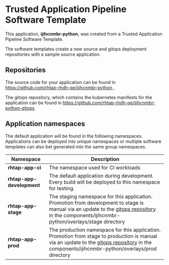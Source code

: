 # Trusted Application Pipeline Software Template

This application, **ijihcnmbr-python**, was created from a Trusted Application Pipeline Software Template.

The software templates create a new source and gitops deployment repositories with a sample source application. 

## Repositories

The source code for your application can be found in [https://github.com/rhtap-rhdh-qe/ijihcnmbr-python ](https://github.com/rhtap-rhdh-qe/ijihcnmbr-python ).
 
The gitops repository, which contains the kubernetes manifests for the application can be found in 
[https://github.com/rhtap-rhdh-qe/ijihcnmbr-python-gitops ](https://github.com/rhtap-rhdh-qe/ijihcnmbr-python-gitops ) 

## Application namespaces 

The default application will be found in the following namespaces. Applications can be deployed into unique namespaces or multiple software templates can also bet generated into the same group namespaces.  

|  Namespace   |  Description   |  
| -------- | -------- |
| **rhtap-app-ci** | The namespace used for CI workloads |
| **rhtap-app-development** | The default application during development. Every build will be deployed to this namespace for testing. |
| **rhtap-app-stage** | The staging namespace for this application. Promotion from development to stage is manual via an update to the [gitops repository](https://github.com/rhtap-rhdh-qe/ijihcnmbr-python-gitops ) in the components/ijihcnmbr-python/overlays/stage directory |
| **rhtap-app-prod** | The production namespace for this application. Promotion from stage to production is manual via an update to the [gitops repository](https://github.com/rhtap-rhdh-qe/ijihcnmbr-python-gitops ) in the components/ijihcnmbr-python/overlays/prod directory |
